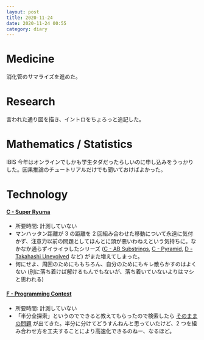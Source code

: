 ```yaml
---
layout: post
title: 2020-11-24
date: 2020-11-24 00:55
category: diary
---
```


# Medicine
消化管のサマライズを進めた。

# Research
言われた通り図を描き、イントロをちょろっと追記した。

# Mathematics / Statistics
IBIS 今年はオンラインでしかも学生タダだったらしいのに申し込みをうっかりした。因果推論のチュートリアルだけでも聞いておけばよかった。

# Technology

#### [C - Super Ryuma](https://atcoder.jp/contests/abc184/tasks/abc184_c)
- 所要時間: 計測していない
- マンハッタン距離が 3 の距離を 2 回組み合わせた移動について永遠に気付かず、注意力以前の問題としてほんとに頭が悪いわねえという気持ちに。なかなか通らずイライラしたシリーズ ([C - AB Substrings](https://atcoder.jp/contests/diverta2019/tasks/diverta2019_c), [C - Pyramid](https://atcoder.jp/contests/abc112/tasks/abc112_c), [D - Takahashi Unevolved](https://atcoder.jp/contests/abc180/tasks/abc180_d) など) がまた増えてしまった。
- 何にせよ、周囲のためにももちろん、自分のためにもキレ散らかすのはよくない (別に落ち着けば解けるもんでもないが、落ち着いていないよりはマシと思われる)

#### [F - Programming Contest](https://atcoder.jp/contests/abc184/tasks/abc184_f)
- 所要時間: 計測していない
- 「半分全探索」というのでできると教えてもらったので検索したら [そのままの問題](https://algo-logic.info/split-and-list/) が出てきた。半分に分けてどうすんねんと思っていたけど、2 つを組み合わせ方を工夫することにより高速化できるのねー、なるほど。
